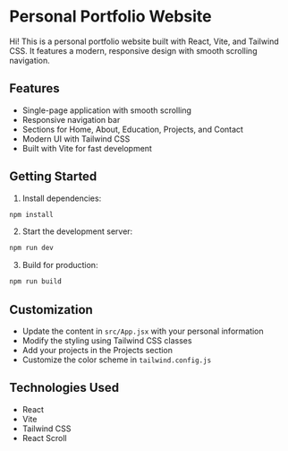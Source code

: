 # Personal Portfolio Website

Hi! This is a personal portfolio website built with React, Vite, and Tailwind CSS. It features a modern, responsive design with smooth scrolling navigation.

## Features

- Single-page application with smooth scrolling
- Responsive navigation bar
- Sections for Home, About, Education, Projects, and Contact
- Modern UI with Tailwind CSS
- Built with Vite for fast development

## Getting Started

1. Install dependencies:
```bash
npm install
```

2. Start the development server:
```bash
npm run dev
```

3. Build for production:
```bash
npm run build
```

## Customization

- Update the content in `src/App.jsx` with your personal information
- Modify the styling using Tailwind CSS classes
- Add your projects in the Projects section
- Customize the color scheme in `tailwind.config.js`

## Technologies Used

- React
- Vite
- Tailwind CSS
- React Scroll
